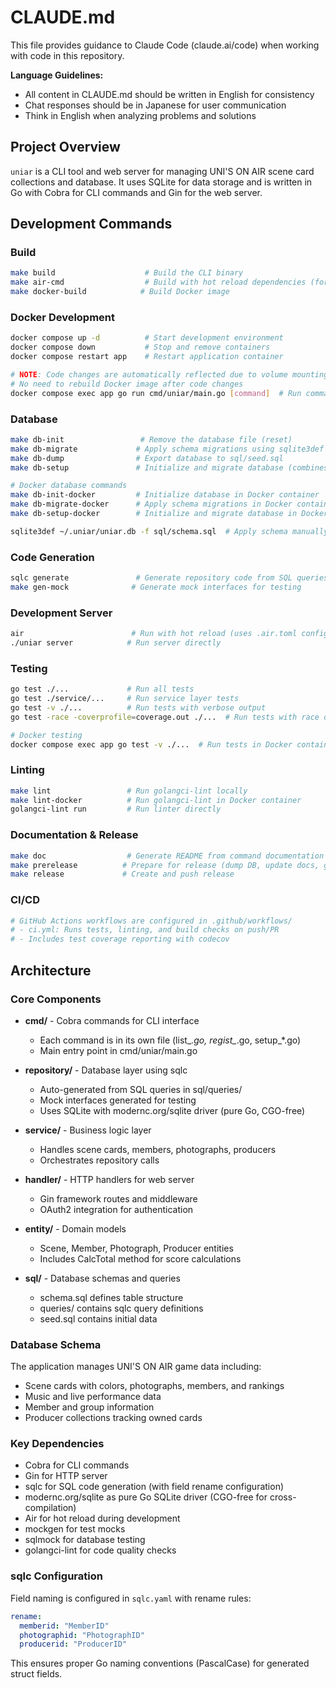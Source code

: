 # CLAUDE.md

This file provides guidance to Claude Code (claude.ai/code) when working with code in this repository.

**Language Guidelines:**

- All content in CLAUDE.md should be written in English for consistency
- Chat responses should be in Japanese for user communication
- Think in English when analyzing problems and solutions

## Project Overview

`uniar` is a CLI tool and web server for managing UNI'S ON AIR scene card collections and database. It uses SQLite for data storage and is written in Go with Cobra for CLI commands and Gin for the web server.

## Development Commands

### Build
```bash
make build                    # Build the CLI binary
make air-cmd                  # Build with hot reload dependencies (for development)
make docker-build            # Build Docker image
```

### Docker Development
```bash
docker compose up -d          # Start development environment
docker compose down           # Stop and remove containers
docker compose restart app    # Restart application container

# NOTE: Code changes are automatically reflected due to volume mounting (.:/app)
# No need to rebuild Docker image after code changes
docker compose exec app go run cmd/uniar/main.go [command]  # Run commands in container
```

### Database
```bash
make db-init                 # Remove the database file (reset)
make db-migrate             # Apply schema migrations using sqlite3def
make db-dump                # Export database to sql/seed.sql
make db-setup               # Initialize and migrate database (combines db-init + db-migrate)

# Docker database commands
make db-init-docker         # Initialize database in Docker container
make db-migrate-docker      # Apply schema migrations in Docker container
make db-setup-docker        # Initialize and migrate database in Docker container

sqlite3def ~/.uniar/uniar.db -f sql/schema.sql  # Apply schema manually
```

### Code Generation
```bash
sqlc generate               # Generate repository code from SQL queries
make gen-mock              # Generate mock interfaces for testing
```

### Development Server
```bash
air                        # Run with hot reload (uses .air.toml config)
./uniar server            # Run server directly
```

### Testing
```bash
go test ./...             # Run all tests
go test ./service/...     # Run service layer tests
go test -v ./...          # Run tests with verbose output
go test -race -coverprofile=coverage.out ./...  # Run tests with race detection and coverage

# Docker testing
docker compose exec app go test -v ./...  # Run tests in Docker container
```

### Linting
```bash
make lint                 # Run golangci-lint locally
make lint-docker          # Run golangci-lint in Docker container
golangci-lint run         # Run linter directly
```

### Documentation & Release
```bash
make doc                  # Generate README from command documentation
make prerelease          # Prepare for release (dump DB, update docs, generate changelog)
make release             # Create and push release
```

### CI/CD
```bash
# GitHub Actions workflows are configured in .github/workflows/
# - ci.yml: Runs tests, linting, and build checks on push/PR
# - Includes test coverage reporting with codecov
```

## Architecture

### Core Components

- **cmd/** - Cobra commands for CLI interface
  - Each command is in its own file (list_*.go, regist_*.go, setup_*.go)
  - Main entry point in cmd/uniar/main.go

- **repository/** - Database layer using sqlc
  - Auto-generated from SQL queries in sql/queries/
  - Mock interfaces generated for testing
  - Uses SQLite with modernc.org/sqlite driver (pure Go, CGO-free)

- **service/** - Business logic layer
  - Handles scene cards, members, photographs, producers
  - Orchestrates repository calls

- **handler/** - HTTP handlers for web server
  - Gin framework routes and middleware
  - OAuth2 integration for authentication

- **entity/** - Domain models
  - Scene, Member, Photograph, Producer entities
  - Includes CalcTotal method for score calculations

- **sql/** - Database schemas and queries
  - schema.sql defines table structure
  - queries/ contains sqlc query definitions
  - seed.sql contains initial data

### Database Schema

The application manages UNI'S ON AIR game data including:
- Scene cards with colors, photographs, members, and rankings
- Music and live performance data
- Member and group information
- Producer collections tracking owned cards

### Key Dependencies

- Cobra for CLI commands
- Gin for HTTP server
- sqlc for SQL code generation (with field rename configuration)
- modernc.org/sqlite as pure Go SQLite driver (CGO-free for cross-compilation)
- Air for hot reload during development
- mockgen for test mocks
- sqlmock for database testing
- golangci-lint for code quality checks

### sqlc Configuration

Field naming is configured in `sqlc.yaml` with rename rules:
```yaml
rename:
  memberid: "MemberID"
  photographid: "PhotographID"
  producerid: "ProducerID"
```

This ensures proper Go naming conventions (PascalCase) for generated struct fields.